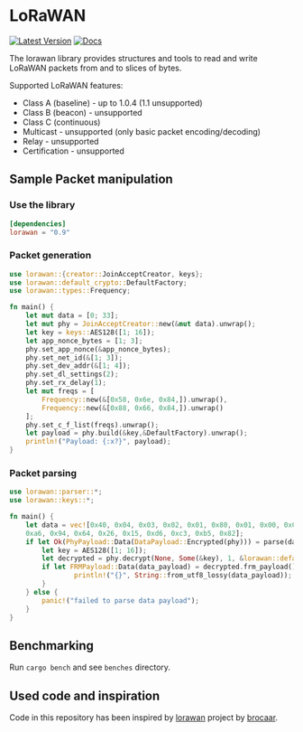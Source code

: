 # LoRaWAN

[![Latest Version]][crates.io]
[![Docs]][doc.rs]

The lorawan library provides structures and tools to read and write LoRaWAN
packets from and to slices of bytes.

Supported LoRaWAN features:
* Class A (baseline) - up to 1.0.4 (1.1 unsupported)
* Class B (beacon) - unsupported
* Class C (continuous)
* Multicast - unsupported (only basic packet encoding/decoding)
* Relay - unsupported
* Certification - unsupported

## Sample Packet manipulation

### Use the library

```toml
[dependencies]
lorawan = "0.9"
```

### Packet generation

```rust
use lorawan::{creator::JoinAcceptCreator, keys};
use lorawan::default_crypto::DefaultFactory;
use lorawan::types::Frequency;

fn main() {
    let mut data = [0; 33];
    let mut phy = JoinAcceptCreator::new(&mut data).unwrap();
    let key = keys::AES128([1; 16]);
    let app_nonce_bytes = [1; 3];
    phy.set_app_nonce(&app_nonce_bytes);
    phy.set_net_id(&[1; 3]);
    phy.set_dev_addr(&[1; 4]);
    phy.set_dl_settings(2);
    phy.set_rx_delay(1);
    let mut freqs = [
        Frequency::new(&[0x58, 0x6e, 0x84,]).unwrap(),
        Frequency::new(&[0x88, 0x66, 0x84,]).unwrap()
    ];
    phy.set_c_f_list(freqs).unwrap();
    let payload = phy.build(&key,&DefaultFactory).unwrap();
    println!("Payload: {:x?}", payload);
}
```

### Packet parsing

```rust
use lorawan::parser::*;
use lorawan::keys::*;

fn main() {
    let data = vec![0x40, 0x04, 0x03, 0x02, 0x01, 0x80, 0x01, 0x00, 0x01,
    0xa6, 0x94, 0x64, 0x26, 0x15, 0xd6, 0xc3, 0xb5, 0x82];
    if let Ok(PhyPayload::Data(DataPayload::Encrypted(phy))) = parse(data) {
        let key = AES128([1; 16]);
        let decrypted = phy.decrypt(None, Some(&key), 1, &lorawan::default_crypto::DefaultFactory).unwrap();
        if let FRMPayload::Data(data_payload) = decrypted.frm_payload() {
                println!("{}", String::from_utf8_lossy(data_payload));
        }
    } else {
        panic!("failed to parse data payload");
    }
}
```

## Benchmarking

Run `cargo bench` and see `benches` directory.

## Used code and inspiration

Code in this repository has been inspired by [lorawan][5] project by [brocaar][6].

[5]: https://github.com/brocaar/lorawan
[6]: https://github.com/brocaar
[Latest Version]: https://img.shields.io/crates/v/lorawan.svg
[crates.io]: https://crates.io/crates/lorawan
[Docs]: https://docs.rs/lorawan/badge.svg
[doc.rs]: https://docs.rs/lorawan

